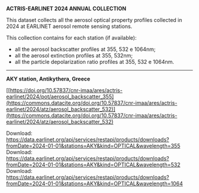 **ACTRIS-EARLINET 2024 ANNUAL COLLECTION**

This dataset collects all the aerosol optical property profiles collected in 2024 at EARLINET aerosol remote sensing stations.

This collection contains for each station (if available): 
- all the aerosol backscatter profiles at 355, 532 e 1064nm;
- all the aerosol extinction profiles  at 355, 532nm;
- all the particle depolarization ratio profiles at 355, 532 e 1064nm.

----------------------------------------------------------------------------------------------------------------------------------------------------------------------------------

**AKY station, Antikythera, Greece**

[[https://doi.org/10.57837/cnr-imaa/ares/actris-earlinet/2024/pot/aerosol_backscatter_355](https://commons.datacite.org/doi.org/10.57837/cnr-imaa/ares/actris-earlinet/2024/atz/aerosol_backscatter_532)](https://commons.datacite.org/doi.org/10.57837/cnr-imaa/ares/actris-earlinet/2024/atz/aerosol_backscatter_532)

Download: https://data.earlinet.org/api/services/restapi/products/downloads?fromDate=2024-01-01&stations=AKY&kind=OPTICAL&wavelength=355
Download: https://data.earlinet.org/api/services/restapi/products/downloads?fromDate=2024-01-01&stations=AKY&kind=OPTICAL&wavelength=532
Download: https://data.earlinet.org/api/services/restapi/products/downloads?fromDate=2024-01-01&stations=AKY&kind=OPTICAL&wavelength=1064
